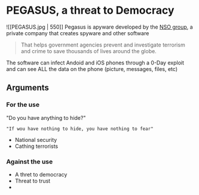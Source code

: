 # PEGASUS, a threat to Democracy
![[PEGASUS.jpg | 550]]
Pegasus is apyware developed by the [NSO group](https://www.nsogroup.com/), a private company that creates spyware and other software 
> That helps government agencies prevent and investigate terrorism and crime to save thousands of lives around the globe.

The software can infect Andoid and iOS phones through a 0-Day exploit and can see ALL the data on the phone (picture, messages, files, etc)

## Arguments
### For the use
"Do you have anything to hide?"

	"If wou have nothing to hide, you have nothing to fear"

 - National security
 - Cathing terrorists

### Against the use
 - A thret to democracy
 - Threat to trust
 - 